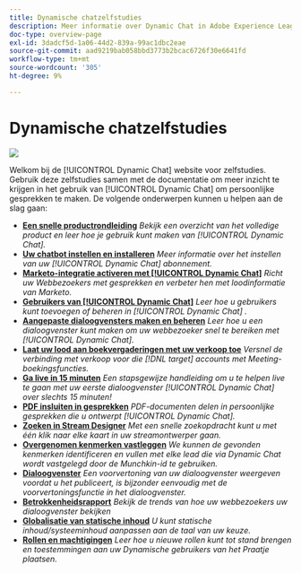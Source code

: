 ```yaml
---
title: Dynamische chatzelfstudies
description: Meer informatie over Dynamic Chat in Adobe Experience League. Gebruik deze tutorials samen met de documentatie om meer inzicht te krijgen in het gebruik van Dynamic Chat om gepersonaliseerde gesprekken te maken.
doc-type: overview-page
exl-id: 3dadcf5d-1a06-44d2-839a-99ac1dbc2eae
source-git-commit: aad9219bab058bbd3773b2bcac6726f30e6641fd
workflow-type: tm+mt
source-wordcount: '305'
ht-degree: 9%

---
```


# Dynamische chatzelfstudies

![](assets/dynamic-chat-header.png)

Welkom bij de [!UICONTROL Dynamic Chat]  website voor zelfstudies. Gebruik deze zelfstudies samen met de documentatie om meer inzicht te krijgen in het gebruik van [!UICONTROL Dynamic Chat]  om persoonlijke gesprekken te maken. De volgende onderwerpen kunnen u helpen aan de slag gaan:

* **[Een snelle productrondleiding](product-tour.md)**
   *Bekijk een overzicht van het volledige product en leer hoe je gebruik kunt maken van [!UICONTROL Dynamic Chat].*
* **[Uw chatbot instellen en installeren](setup.md)**
   *Meer informatie over het instellen van uw [!UICONTROL Dynamic Chat]  abonnement.*
* **[Marketo-integratie activeren met [!UICONTROL Dynamic Chat]](marketo-integration.md)**
   *Richt uw Webbezoekers met gesprekken en verbeter hen met loodinformatie van Marketo.*
* **[Gebruikers van [!UICONTROL Dynamic Chat]](user-management.md)**
   *Leer hoe u gebruikers kunt toevoegen of beheren in [!UICONTROL Dynamic Chat] .*
* **[Aangepaste dialoogvensters maken en beheren](dialogue-management.md)**
   *Leer hoe u een dialoogvenster kunt maken om uw webbezoeker snel te bereiken met [!UICONTROL Dynamic Chat].*
* **[Laat uw lood aan boekvergaderingen met uw verkoop toe](meeting-booking.md)**
   *Versnel de verbinding met verkoop voor die [!DNL target] accounts met Meeting-boekingsfuncties.*
* **[Ga live in 15 minuten](go-live-in-15-minutes.md)**
   *Een stapsgewijze handleiding om u te helpen live te gaan met uw eerste dialoogvenster [!UICONTROL Dynamic Chat]  over slechts 15 minuten!*
* **[PDF insluiten in gesprekken](document-cloud-integration.md)**
   *PDF-documenten delen in persoonlijke gesprekken die u ontwerpt [!UICONTROL Dynamic Chat].*
* **[Zoeken in Stream Designer](search-in-stream-designer.md)**
   *Met een snelle zoekopdracht kunt u met één klik naar elke kaart in uw streamontwerper gaan.*
* **[Overgenomen kenmerken vastleggen](capture-inferred-attributes.md)**
   *We kunnen de gevonden kenmerken identificeren en vullen met elke lead die via Dynamic Chat wordt vastgelegd door de Munchkin-id te gebruiken.*
* **[Dialoogvenster](dialogue-preview.md)**
   *Een voorvertoning van uw dialoogvenster weergeven voordat u het publiceert, is bijzonder eenvoudig met de voorvertoningsfunctie in het dialoogvenster.*
* **[Betrokkenheidsrapport](engagement-report.md)**
   *Bekijk de trends van hoe uw webbezoekers uw dialoogvenster bekijken*
* **[Globalisatie van statische inhoud](globalization-of-static-content.md)**
   *U kunt statische inhoud/systeeminhoud aanpassen aan de taal van uw keuze.*
* **[Rollen en machtigingen](roles-and-permissions.md)**
   *Leer hoe u nieuwe rollen kunt tot stand brengen en toestemmingen aan uw Dynamische gebruikers van het Praatje plaatsen.*
